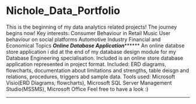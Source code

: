 # Nichole_Data_Portfolio
This is the beginning of my data analytics related projects!
The journey begins now!
Key interests:  Consumer Behaviour in Retail
                Music
                User behaviour on social platforms
                Automotive Industry
                Financial and Economical Topics
***Online Database Application*********
An online databse store application i did at the end of my database design module for my Database Engineering specialisation.
Included is an online store database application represented in project format.
Included: ERD diagrams, flowcharts, documentation about limitations and strengths, table deisgn and relations, procedures, triggers abd sample data.
Tools used: Microsoft Visio(ERD Diagrams, flowcharts), Microsoft SQL Server Management Studio(MSSMS), Microsoft Office
Feel free to have a look :)
*****************************************
